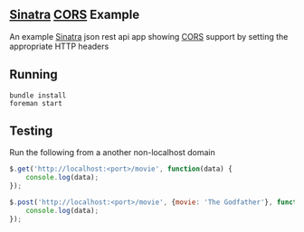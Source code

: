 ## [Sinatra](http://www.sinatrarb.com/) [CORS](https://developer.mozilla.org/en-US/docs/Web/HTTP/Access_control_CORS) Example

An example [Sinatra](http://www.sinatrarb.com/) json rest api app showing [CORS](https://developer.mozilla.org/en-US/docs/Web/HTTP/Access_control_CORS) support by setting the appropriate HTTP headers

## Running

	bundle install
	foreman start

## Testing

Run the following from a another non-localhost domain

```javascript
$.get('http://localhost:<port>/movie', function(data) {
	console.log(data);
});
```

```javascript
$.post('http://localhost:<port>/movie', {movie: 'The Godfather'}, function(data) {
	console.log(data);
});
```